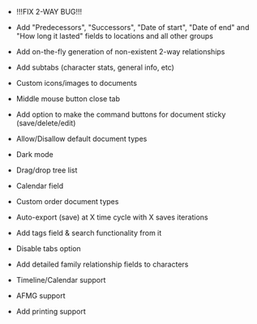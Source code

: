 - !!!FIX 2-WAY BUG!!!
- Add "Predecessors", "Successors", "Date of start", "Date of end" and "How long it lasted" fields to locations and all other groups
- Add on-the-fly generation of non-existent 2-way relationships

- Add subtabs (character stats, general info, etc)

- Custom icons/images to documents
- Middle mouse button close tab
- Add option to make the command buttons for document sticky (save/delete/edit)
- Allow/Disallow default document types
- Dark mode
- Drag/drop tree list
- Calendar field
- Custom order document types
- Auto-export (save) at X time cycle with X saves iterations
- Add tags field & search functionality from it
- Disable tabs option
- Add detailed family relationship fields to characters

- Timeline/Calendar support
- AFMG support
- Add printing support
